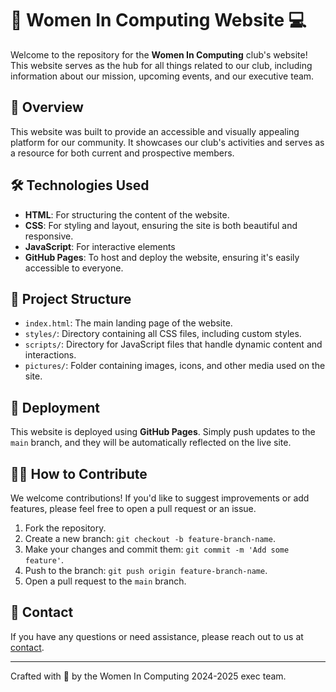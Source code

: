 # 💖 Women In Computing Website 💻

Welcome to the repository for the **Women In Computing** club's website! This website serves as the hub for all things related to our club, including information about our mission, upcoming events, and our executive team.

## 🌟 Overview

This website was built to provide an accessible and visually appealing platform for our community. It showcases our club's activities and serves as a resource for both current and prospective members.

## 🛠 Technologies Used

- **HTML**: For structuring the content of the website.
- **CSS**: For styling and layout, ensuring the site is both beautiful and responsive.
- **JavaScript**: For interactive elements
- **GitHub Pages**: To host and deploy the website, ensuring it's easily accessible to everyone.

## 📂 Project Structure

- `index.html`: The main landing page of the website.
- `styles/`: Directory containing all CSS files, including custom styles.
- `scripts/`: Directory for JavaScript files that handle dynamic content and interactions.
- `pictures/`: Folder containing images, icons, and other media used on the site.

## 🚀 Deployment

This website is deployed using **GitHub Pages**. Simply push updates to the `main` branch, and they will be automatically reflected on the live site.

## 👩‍💻 How to Contribute

We welcome contributions! If you'd like to suggest improvements or add features, please feel free to open a pull request or an issue.

1. Fork the repository.
2. Create a new branch: `git checkout -b feature-branch-name`.
3. Make your changes and commit them: `git commit -m 'Add some feature'`.
4. Push to the branch: `git push origin feature-branch-name`.
5. Open a pull request to the `main` branch.

## 💌 Contact

If you have any questions or need assistance, please reach out to us at [contact](mailto:ukansaswic@gmail.com).

---

Crafted with 💖 by the Women In Computing 2024-2025 exec team.
